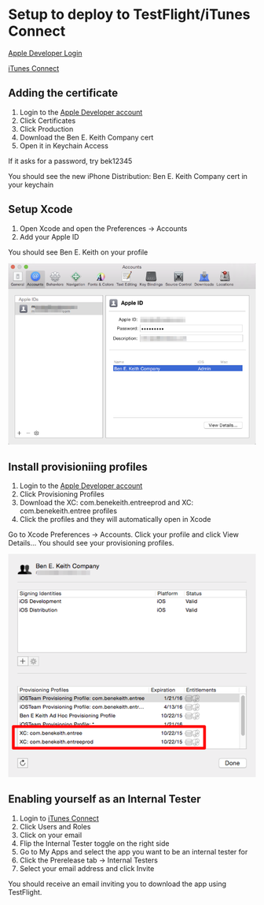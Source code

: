 # Setup to deploy to TestFlight/iTunes Connect

[Apple Developer Login](https://idmsa.apple.com/IDMSWebAuth/login?&appIdKey=891bd3417a7776362562d2197f89480a8547b108fd934911bcbea0110d07f757&path=%2F%2Faccount%2Flogin.action)

[iTunes Connect](https://itunesconnect.apple.com)

## Adding the certificate

1. Login to the [Apple Developer account](https://idmsa.apple.com/IDMSWebAuth/login?&appIdKey=891bd3417a7776362562d2197f89480a8547b108fd934911bcbea0110d07f757&path=%2F%2Faccount%2Flogin.action)
2. Click Certificates
3. Click Production
4. Download the Ben E. Keith Company cert
5. Open it in Keychain Access

If it asks for a password, try bek12345

You should see the new iPhone Distribution: Ben E. Keith Company cert in your keychain

## Setup Xcode

1. Open Xcode and open the Preferences -> Accounts
2. Add your Apple ID

You should see Ben E. Keith on your profile

![](images/screenshot-6.png)

## Install provisioniing profiles

1. Login to the [Apple Developer account](https://idmsa.apple.com/IDMSWebAuth/login?&appIdKey=891bd3417a7776362562d2197f89480a8547b108fd934911bcbea0110d07f757&path=%2F%2Faccount%2Flogin.action)
2. Click Provisioning Profiles
3. Download the XC: com.benekeith.entreeprod and XC: com.benekeith.entree profiles
4. Click the profiles and they will automatically open in Xcode

Go to Xcode Preferences -> Accounts. Click your profile and click View Details... You should see your provisioning profiles.

![](images/screenshot-7.png)


## Enabling yourself as an Internal Tester

1. Login to [iTunes Connect](https://itunesconnect.apple.com)
2. Click Users and Roles
3. Click on your email
4. Flip the Internal Tester toggle on the right side
5. Go to My Apps and select the app you want to be an internal tester for
6. Click the Prerelease tab -> Internal Testers
7. Select your email address and click Invite

You should receive an email inviting you to download the app using TestFlight.